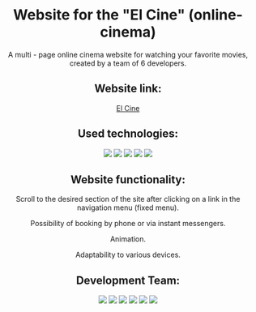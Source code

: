 <div id="header" align="center">
  <h1>Website for the "El Cine" (online-cinema)</h1>
  <p>A multi - page online cinema website for watching your favorite movies, created by a team of 6 developers.</p>

  <h2>Website link:</h2>
  <a href="https://elencodes.github.io/project_online-cinema/">El Cine</a>
  <h2>Used technologies:</h2> 
    <div id=technologies>
      <img src="https://img.shields.io/badge/html5-%23E34F26.svg?style=for-the-badge&logo=html5&logoColor=white">
      <img src="https://img.shields.io/badge/SASS-hotpink.svg?style=for-the-badge&logo=SASS&logoColor=white">
      <img src="https://img.shields.io/badge/css3-%231572B6.svg?style=for-the-badge&logo=css3&logoColor=white">
      <img src="https://img.shields.io/badge/github-%23121011.svg?style=for-the-badge&logo=github&logoColor=white">
      <img src="https://img.shields.io/badge/git-%23F05033.svg?style=for-the-badge&logo=git&logoColor=white">
    </div>
  <h2>Website functionality:</h2>
  <p>Scroll to the desired section of the site after clicking on a link in the navigation menu (fixed menu).</p>
  <p>Possibility of booking by phone or via instant messengers.</p>
  <p>Animation.</p>
  <p>Adaptability to various devices.</p>

  <h2>Development Team:</h2> 
  <div id=bages>
    <a href="https://github.com/elencodes"><img src="https://img.shields.io/badge/ELENA-1E1A2D?style=for-the-badge&logo=github"></a>
    <a href="https://github.com/ria-helluva-boss"><img src="https://img.shields.io/badge/VIKTORIA-1E1A2D?style=for-the-badge&logo=github"></a>
    <a href="https://github.com/sova0110"><img src="https://img.shields.io/badge/OLGA-f5cd4b?style=for-the-badge&logo=github&logoColor=%23100E19"></a>
    <a href="https://github.com/DariaUmipa"><img src="https://img.shields.io/badge/DARIA-f5cd4b?style=for-the-badge&logo=github&logoColor=%23100E19"></a>
    <a href="https://github.com/altarin"><img src="https://img.shields.io/badge/%D0%9D%D0%90%D0%A2%D0%90%D0%9B%D0%AC%D0%AF-f79b32?style=for-the-badge&logo=github"></a>
    <a href="https://github.com/Rinataeva"><img src="https://img.shields.io/badge/%D0%95%D0%9A%D0%90%D0%A2%D0%95%D0%A0%D0%98%D0%9D%D0%90-f79b32?style=for-the-badge&logo=github"></a>
  </div>
</div>
